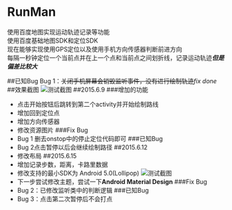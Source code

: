 # RunMan
使用百度地图实现运动轨迹记录等功能<br>
使用百度基础地图SDK和定位SDK<br>
现在能够实现使用GPS定位以及使用手机方向传感器判断前进方向<br>
每隔一秒钟定位一个当前点并在上一个点和当前点之间划折线，记录运动轨迹***但是偏差比较大***

##已知Bug
Bug 1：~~关闭手机屏幕会销毁监听事件，没有进行绘制轨迹~~*fix done* 
##效果截图
![测试截图](http://7ktpcg.com1.z0.glb.clouddn.com/RunMan测试截图.png)
##2015.6.9
###增加的功能
* 点击开始按钮后跳转到第二个activity并开始绘制路线
* 增加回到定位点
* 增加方向传感器
* 修改资源图片
###Fix Bug
* Bug 1 删去onstop中的停止定位代码即可
###已知Bug
* Bug 2点击暂停以后会继续绘制路径
##2015.6.12
* 修改布局
##2015.6.15
* 增加记录步数，距离，卡路里数据
* 修改支持的最小SDK为 Android 5.0(Lollipop)
![测试截图](http://7ktpcg.com1.z0.glb.clouddn.com/RunningMan_2.png)
* 下一步尝试修改主题，尝试一下**Android Material Design**
###Fix Bug
* Bug 2：已修改监听类中的判断逻辑
###已知Bug
* Bug 3：点击第二次暂停后不会打点